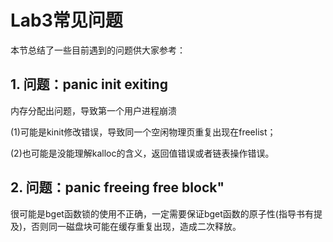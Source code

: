 
# Lab3常见问题

本节总结了一些目前遇到的问题供大家参考：

## 1. 问题：panic init exiting
    
内存分配出问题，导致第一个用户进程崩溃

(1)可能是kinit修改错误，导致同一个空闲物理页重复出现在freelist；

(2)也可能是没能理解kalloc的含义，返回值错误或者链表操作错误。

    

## 2. 问题：panic freeing free block"

很可能是bget函数锁的使用不正确，一定需要保证bget函数的原子性(指导书有提及)，否则同一磁盘块可能在缓存重复出现，造成二次释放。